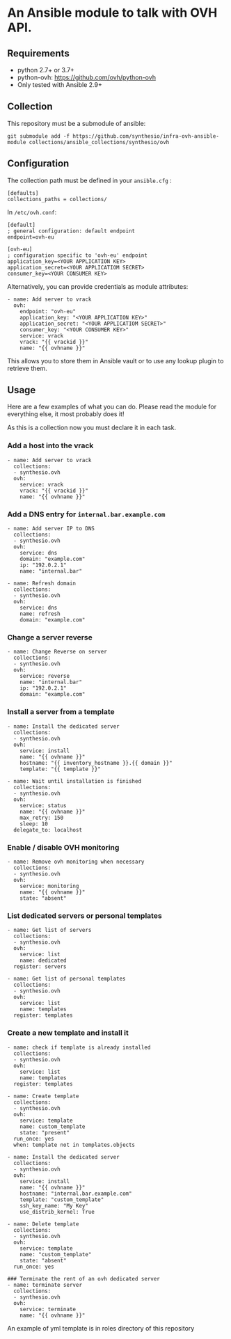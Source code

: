 # An Ansible module to talk with OVH API.

## Requirements

- python 2.7+ or 3.7+
- python-ovh: https://github.com/ovh/python-ovh
- Only tested with Ansible 2.9+

## Collection

This repository must be a submodule of ansible:
```
git submodule add -f https://github.com/synthesio/infra-ovh-ansible-module collections/ansible_collections/synthesio/ovh
```

## Configuration

The collection path must be defined in your `ansible.cfg` :

```
[defaults]
collections_paths = collections/
```

In `/etc/ovh.conf`:

```
[default]
; general configuration: default endpoint
endpoint=ovh-eu

[ovh-eu]
; configuration specific to 'ovh-eu' endpoint
application_key=<YOUR APPLICATION KEY>
application_secret=<YOUR APPLICATIOM SECRET>
consumer_key=<YOUR CONSUMER KEY>
```

Alternatively, you can provide credentials as module attributes:

```
- name: Add server to vrack
  ovh:
    endpoint: "ovh-eu"
    application_key: "<YOUR APPLICATION KEY>"
    application_secret: "<YOUR APPLICATIOM SECRET>"
    consumer_key: "<YOUR CONSUMER KEY>"
    service: vrack
    vrack: "{{ vrackid }}"
    name: "{{ ovhname }}"
```

This allows you to store them in Ansible vault or to use any lookup plugin to retrieve them.

## Usage

Here are a few examples of what you can do. Please read the module for everything else, it most probably does it!

As this is a collection now you must declare it in each task.

### Add a host into the vrack

```
- name: Add server to vrack
  collections:
  - synthesio.ovh
  ovh:
    service: vrack
    vrack: "{{ vrackid }}"
    name: "{{ ovhname }}"
```

### Add a DNS entry for `internal.bar.example.com`

```
- name: Add server IP to DNS
  collections:
  - synthesio.ovh
  ovh:
    service: dns
    domain: "example.com"
    ip: "192.0.2.1"
    name: "internal.bar"

- name: Refresh domain
  collections:
  - synthesio.ovh
  ovh:
    service: dns
    name: refresh
    domain: "example.com"
```

### Change a server reverse

```
- name: Change Reverse on server
  collections:
  - synthesio.ovh
  ovh:
    service: reverse
    name: "internal.bar"
    ip: "192.0.2.1"
    domain: "example.com"
```


### Install a server from a template

```
- name: Install the dedicated server
  collections:
  - synthesio.ovh
  ovh:
    service: install
    name: "{{ ovhname }}"
    hostname: "{{ inventory_hostname }}.{{ domain }}"
    template: "{{ template }}"
  
- name: Wait until installation is finished
  collections:
  - synthesio.ovh
  ovh:
    service: status
    name: "{{ ovhname }}"
    max_retry: 150
    sleep: 10
  delegate_to: localhost

```

### Enable / disable OVH monitoring

```
- name: Remove ovh monitoring when necessary
  collections:
  - synthesio.ovh
  ovh:
    service: monitoring
    name: "{{ ovhname }}"
    state: "absent"
```

### List dedicated servers or personal templates
```
- name: Get list of servers
  collections:
  - synthesio.ovh
  ovh:
    service: list
    name: dedicated
  register: servers

- name: Get list of personal templates
  collections:
  - synthesio.ovh
  ovh:
    service: list
    name: templates
  register: templates
```

### Create a new template and install it
```
- name: check if template is already installed
  collections:
  - synthesio.ovh
  ovh:
    service: list
    name: templates
  register: templates

- name: Create template
  collections:
  - synthesio.ovh
  ovh:
    service: template
    name: custom_template
    state: "present"
  run_once: yes
  when: template not in templates.objects

- name: Install the dedicated server
  collections:
  - synthesio.ovh
  ovh:
    service: install
    name: "{{ ovhname }}"
    hostname: "internal.bar.example.com"
    template: "custom_template"
    ssh_key_name: "My Key"
    use_distrib_kernel: True

- name: Delete template
  collections:
  - synthesio.ovh
  ovh:
    service: template
    name: "custom_template"
    state: "absent"
  run_once: yes

### Terminate the rent of an ovh dedicated server
- name: terminate server
  collections:
  - synthesio.ovh
  ovh:
    service: terminate
    name: "{{ ovhname }}"
```

An example of yml template is in roles directory of this repository

